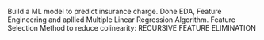 Build a ML model to predict insurance charge.
Done EDA, Feature Engineering and apllied Multiple Linear Regression Algorithm. 
Feature Selection Method to reduce colinearity: RECURSIVE FEATURE ELIMINATION

      
